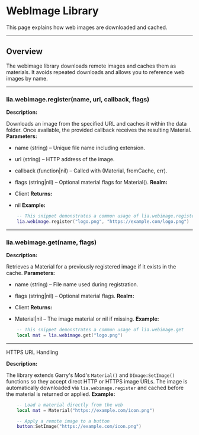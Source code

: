 # WebImage Library

This page explains how web images are downloaded and cached.

---

## Overview

The webimage library downloads remote images and caches them as materials. It avoids repeated downloads and allows you to reference web images by name.

---

### lia.webimage.register(name, url, callback, flags)

    
**Description:**

Downloads an image from the specified URL and caches it within the
data folder. Once available, the provided callback receives the
resulting Material.
**Parameters:**

* name (string) – Unique file name including extension.
* url (string) – HTTP address of the image.
* callback (function|nil) – Called with (Material, fromCache, err).
* flags (string|nil) – Optional material flags for Material().
**Realm:**

* Client
**Returns:**

* nil
**Example:**

```lua
    -- This snippet demonstrates a common usage of lia.webimage.register
    lia.webimage.register("logo.png", "https://example.com/logo.png")
```

---


### lia.webimage.get(name, flags)

    
**Description:**

Retrieves a Material for a previously registered image if it exists in
the cache.
**Parameters:**

* name (string) – File name used during registration.
* flags (string|nil) – Optional material flags.
**Realm:**

* Client
**Returns:**

* Material|nil – The image material or nil if missing.
**Example:**

```lua
    -- This snippet demonstrates a common usage of lia.webimage.get
    local mat = lia.webimage.get("logo.png")
```

---


HTTPS URL Handling
    
**Description:**

The library extends Garry's Mod's `Material()` and `DImage:SetImage()`
functions so they accept direct HTTP or HTTPS image URLs. The image is
automatically downloaded via `lia.webimage.register` and cached before
the material is returned or applied.
**Example:**

```lua
    -- Load a material directly from the web
    local mat = Material("https://example.com/icon.png")

    -- Apply a remote image to a button
    button:SetImage("https://example.com/icon.png")
```
